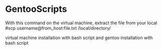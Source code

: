 # GentooScripts
With this command on the virtual machine, extract the file from your local
 #scp username@from_host:file.txt /local/directory/
 
virtual machine installation with bash script and gentoo installation with bash script

